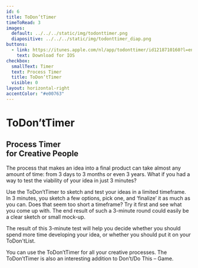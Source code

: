 ```yaml
---
id: 6
title: ToDon’tTimer
timeToRead: 3
images:
  default: ../../../static/img/todonttimer.png
  diapositive: ../../../static/img/todonttimer_diap.png
buttons:
  - link: https://itunes.apple.com/nl/app/todonttimer/id1218710160?l=en&mt=8
    text: Download for IOS
checkbox:
  smallText: Timer
  text: Process Timer
  title: ToDon’tTimer
  visible: 0
layout: horizontal-right
accentColor: "#e00763"
---
```


# To&#8203;Don’t&#8203;Timer

## Process Timer<br/>for Creative People

The process that makes an idea into a final product can take almost any amount of time: from 3 days to 3 months or even 3 years. What if you had a way to test the viability of your idea in just 3 minutes?

Use the ToDon’tTimer to sketch and test your ideas in a limited timeframe. In 3 minutes, you sketch a few options, pick one, and ‘finalize’ it as much as you can. Does that seem too short a timeframe? Try it first and see what you come up with. The end result of such a 3-minute round could easily be a clear sketch or small mock-up.

The result of this 3-minute test will help you decide whether you should spend more time developing your idea, or whether you should put it on your ToDon'tList.

You can use the ToDon’tTimer for all your creative processes. The ToDon’tTimer is also an interesting addition to Don’t/Do This – Game.
